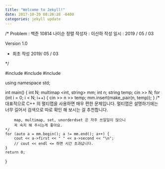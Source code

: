 ```yaml
---
title: "Welcome to Jekyll!"
date: 2017-10-20 08:26:28 -0400
categories: jekyll update
---
```


/*
Problem : 백준 10814 나이순 정렬
작성자 : 이산하
작성 일시 : 2019 / 05 / 03

Version 1.0
- 최초 작성 2019/ 05 / 03

*/

#include <string>
#include <iostream>
#include <map>

using namespace std;

int main() {
	int N;
	multimap <int, string> mm;
	int n;
	string temp;
	cin >> N;
	for (int i = 0; i < N; i++) {
		cin >> n >> temp; 
		mm.insert(make_pair(n, temp));
	}
	/*
		대표적으로 C++ 의 멀티맵을 사용하면 매우 편한 문제입니다. 
		멀티맵은 설명하기에는 너무 길어서 검색으로 따로 확인 해
		보시는 걸 추천합니다.

		map, multimap, set, unorderdset 은 자주 쓰일일이 많으니
		꼭 숙지 해 주시는게 좋아요.
	*/
	for (auto a = mm.begin(); a != mm.end(); a++) {
		cout << a->first << " " << a->second << "\n";
		// cout << endl <= 하면 시간 초과납니다. 
	}
	return 0; 
}
